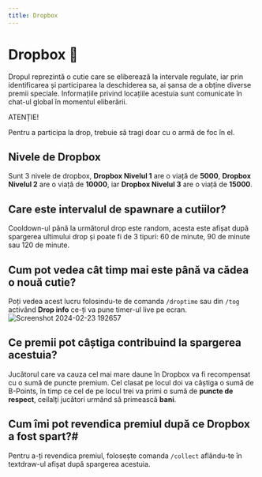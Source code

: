 ```yaml
---
title: Dropbox
---
```


# Dropbox 🫳


Dropul reprezintă o cutie care se eliberează la intervale regulate, iar prin identificarea și participarea la deschiderea sa, ai șansa de a obține diverse premii speciale.
Informațiile privind locațiile acestuia sunt comunicate în chat-ul global în momentul eliberării.

<div class="danger-container">
    <p class="title">ATENȚIE!</p>
    <p class="description">Pentru a participa la drop, trebuie să tragi doar cu o armă de foc în el.</p>
</div>

## Nivele de Dropbox
Sunt 3 nivele de dropbox, **Dropbox Nivelul 1** are o viață de **5000**, **Dropbox Nivelul 2** are o viață de **10000**, iar **Dropbox Nivelul 3** are o viață de **15000**.

## Care este intervalul de spawnare a cutiilor?

Cooldown-ul până la următorul drop este random, acesta este afișat după spargerea ultimului drop și poate fi de 3 tipuri: 60 de minute, 90 de minute sau 120 de minute.

## Cum pot vedea cât timp mai este până va cădea o nouă cutie?

Poți vedea acest lucru folosindu-te de comanda `/droptime` sau din `/tog` activând **Drop info** ce-ți va pune timer-ul live pe ecran.
![Screenshot 2024-02-23 192657](https://github.com/Alexander-AIM/wiki/assets/157987605/9da58d86-b893-4692-b244-3c4b5345a100)

## Ce premii pot câștiga contribuind la spargerea acestuia?

Jucătorul care va cauza cel mai mare daune în Dropbox va fi recompensat cu o sumă de puncte premium. Cel clasat pe locul doi va câștiga o sumă de B-Points, în timp ce cel de pe locul trei va primi o sumă de **puncte de respect**, ceilalți jucători urmând să primească **bani**.

## Cum îmi pot revendica premiul după ce Dropbox a fost spart?#

Pentru a-ți revendica premiul, folosește comanda `/collect` aflându-te în textdraw-ul afișat după spargerea acestuia.



